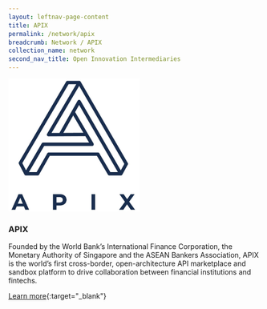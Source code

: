 ```yaml
---
layout: leftnav-page-content
title: APIX
permalink: /network/apix
breadcrumb: Network / APIX
collection_name: network
second_nav_title: Open Innovation Intermediaries
---
```



<a href="http://www.apixplatform.com/">
<img src="/images/partners/APIX logo.JPG" alt="1" style="width:262px;height:265px">
</a>

<h3>APIX</h3>

Founded by the World Bank’s International Finance Corporation, the Monetary Authority of Singapore and the ASEAN Bankers Association, APIX is the world’s first cross-border, open-architecture API marketplace and sandbox platform to drive collaboration between financial institutions and fintechs.

[Learn more](http://www.apixplatform.com/){:target="_blank"}
